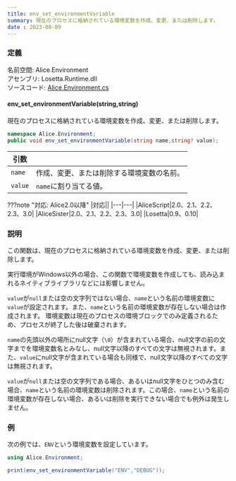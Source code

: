 ```yaml
---
title: env_set_environmentVariable
summary: 現在のプロセスに格納されている環境変数を作成、変更、または削除します。
date : 2023-08-09
---
```

### 定義
名前空間: Alice.Environment<br/>
アセンブリ: Losetta.Runtime.dll<br/>
ソースコード: [Alice.Environment.cs](https://github.com/WSOFT-Project/Losetta/blob/master/Losetta.Runtime/Alice.Environment.cs)

#### env_set_environmentVariable(string,string)

現在のプロセスに格納されている環境変数を作成、変更、または削除します。

```cs title="AliceScript"
namespace Alice.Environment;
public void env_set_environmentVariable(string name,string? value);
```

|引数| |
|-|-|
|`name`|作成、変更、または削除する環境変数の名前。|
|`value`|`name`に割り当てる値。|

???note "対応: Alice2.0以降"
    |対応||
    |---|---|
    |AliceScript|2.0、2.1、2.2、2.3、3.0|
    |AliceSister|2.0、2.1、2.2、2.3、3.0|
    |Losetta|0.9、0.10|

### 説明
この関数は、現在のプロセスに格納されている環境変数を作成、変更、または削除します。

実行環境がWindows以外の場合、この関数で環境変数を作成しても、読み込まれるネイティブライブラリなどには影響しません。

`value`が`null`または空の文字列ではない場合、`name`という名前の環境変数に`value`が設定されます。また、`name`という名前の環境変数が存在しない場合は作成されます。
環境変数は現在のプロセスの環境ブロックでのみ定義されるため、プロセスが終了した後は破棄されます。

`name`の先頭以外の場所にnull文字（`\0`）が含まれている場合、null文字の前の文字までを環境変数名とみなし、null文字以降のすべての文字は無視されます。また、`value`にnull文字が含まれている場合も同様で、null文字以降のすべての文字は無視されます。

`value`が`null`または空の文字列である場合、あるいはnull文字をひとつのみ含む場合、`name`という名前の環境変数は削除されます。この場合、`name`という名前の環境変数が存在しない場合、あるいは削除を実行できない場合でも例外は発生しません。
### 例
次の例では、`ENV`という環境変数を設定しています。

```cs title="AliceScript"
using Alice.Environment;

print(env_set_environmentVariable("ENV","DEBUG"));
```